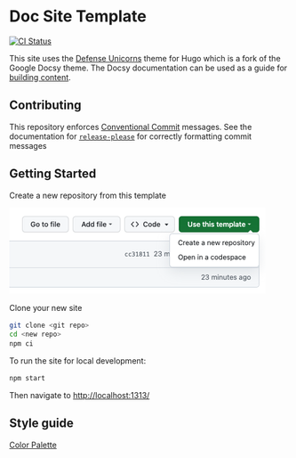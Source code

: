 # Doc Site Template

[![CI Status](https://github.com/defenseunicorns/doc-site-template/actions/workflows/ci.yaml/badge.svg)](https://github.com/defenseunicorns/doc-site-template/actions)

This site uses the [Defense Unicorns](https://github.com/defenseunicorns/defense-unicorns-hugo-theme) theme for Hugo
which is a fork of the Google Docsy theme. The Docsy documentation can be used as a guide for [building content](https://www.docsy.dev/docs/adding-content/).

## Contributing

This repository enforces [Conventional Commit](https://www.conventionalcommits.org/en/v1.0.0/) messages. See the
documentation for [`release-please`](https://github.com/googleapis/release-please#how-should-i-write-my-commits) for
correctly formatting commit messages

## Getting Started

Create a new repository from this template

![How to use](static/img/how-to-use.png)

Clone your new site

```bash
git clone <git repo>
cd <new repo>
npm ci
```

To run the site for local development:

```bash
npm start
```

Then navigate to [http://localhost:1313/](http://localhost:1313/)

## Style guide

[Color Palette](https://www.figma.com/file/aNnt9Ip7IFTs9hnfqrYGl4/Unicorn-UI?type=design&mode=design)
